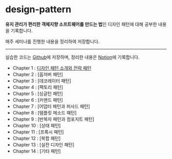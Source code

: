 # design-pattern
**유지 관리가 편리한 객체지향 소프트웨어를 만드는 법**인 디자인 패턴에 대해 공부한 내용을 기록합니다.

매주 세미나를 진행한 내용을 정리하여 저장합니다.

-----
실습한 코드는 [Github](https://github.com/Jinwon-Dev/design-pattern)에 저장하며, 정리한 내용은 [Notion](https://jinwonyoon.notion.site/Design-Pattern-bd469dbcc185447f9db33fd509b7905b)에 기록합니다.

- Chapter 1 : [디자인 패턴 소개와 전략 패턴](https://jinwonyoon.notion.site/Chapter-1-765813a4faf4405c9c1263a28719b3d3)
- Chapter 2 : [옵저버 패턴]
- Chapter 3 : [데코레이터 패턴]
- Chapter 4 : [팩토리 패턴]
- Chapter 5 : [싱글턴 패턴]
- Chapter 6 : [커맨드 패턴]
- Chapter 7 : [어댑터 패턴과 퍼사드 패턴]
- Chapter 8 : [템플릿 메소드 패턴]
- Chapter 9 : [반복자 패턴과 컴포지트 패턴]
- Chapter 10 : [상태 패턴]
- Chapter 11 : [프록시 패턴]
- Chapter 12 : [복합 패턴]
- Chapter 13 : [실전 디자인 패턴]
- Chapter 14 : [기타 패턴] 